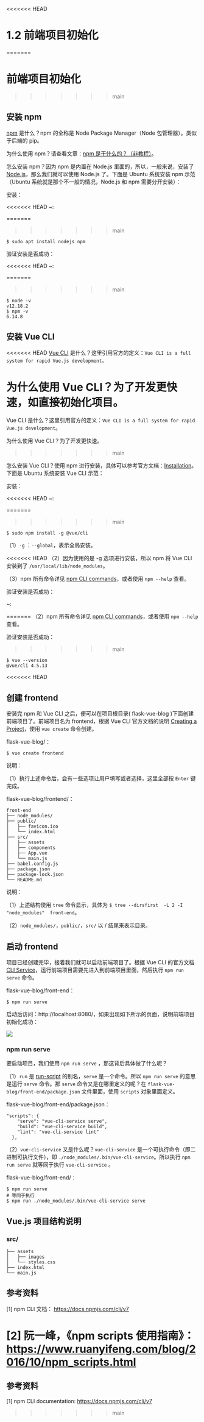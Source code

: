 <<<<<<< HEAD
# 1.2 前端项目初始化
=======
# 前端项目初始化
>>>>>>> main

## 安装 npm

[npm](https://www.npmjs.com/) 是什么？npm 的全称是 Node Package Manager（Node 包管理器）。类似于后端的 pip。

为什么使用 npm？请查看文章：[npm 是干什么的？（非教程）](https://zhuanlan.zhihu.com/p/24357770)。

怎么安装 npm？因为 npm 是内置在 Node.js 里面的，所以，一般来说，安装了  [Node.js](https://nodejs.org/en/download/)，那么我们就可以使用 Node.js 了。下面是 Ubuntu 系统安装 npm 示范（Ubuntu 系统就是那个不一般的情况，Node.js 和 npm 需要分开安装）：

安装：

<<<<<<< HEAD
~:

=======
>>>>>>> main
```
$ sudo apt install nodejs npm
```

验证安装是否成功：

<<<<<<< HEAD
~:

=======
>>>>>>> main
```
$ node -v
v12.18.2
$ npm -v
6.14.8
```

## 安装 Vue CLI

<<<<<<< HEAD
[Vue CLI](https://cli.vuejs.org/guide/) 是什么？这里引用官方的定义：`Vue CLI is a full system for rapid Vue.js development`。

为什么使用 Vue CLI？为了开发更快速，如直接初始化项目。
=======
Vue CLI 是什么？这里引用官方的定义：`Vue CLI is a full system for rapid Vue.js development`。

为什么使用 Vue CLI？为了开发更快速。
>>>>>>> main

怎么安装 Vue CLI？使用 npm 进行安装，具体可以参考官方文档：[Installation](https://cli.vuejs.org/guide/installation.html)。下面是 Ubuntu 系统安装 Vue CLI 示范：

安装：

<<<<<<< HEAD
~:

=======
>>>>>>> main
```
$ sudo npm install -g @vue/cli
```

（1）`-g` ：`--global`，表示全局安装。

<<<<<<< HEAD
（2）因为使用的是 -g 选项进行安装，所以 npm 将 Vue CLI 安装到了 `/usr/local/lib/node_modules`。

（3）npm 所有命令详见 [npm CLI commands](https://docs.npmjs.com/cli/v7/commands)，或者使用 `npm --help` 查看。

验证安装是否成功：

~:

=======
（2）npm 所有命令详见 [npm CLI commands](https://docs.npmjs.com/cli/v7/commands)，或者使用 `npm --help` 查看。

验证安装是否成功：

>>>>>>> main
```
$ vue --version
@vue/cli 4.5.13
```

<<<<<<< HEAD
## 创建 frontend

安装完 npm 和 Vue CLI 之后，便可以在项目根目录( flask-vue-blog )下面创建前端项目了。前端项目名为 frontend，根据 Vue CLI 官方文档的说明 [Creating a Project](https://cli.vuejs.org/guide/creating-a-project.html#vue-create)，使用 `vue create` 命令创建。

flask-vue-blog/：

```
$ vue create frontend
```

说明：

（1）执行上述命令后，会有一些选项让用户填写或者选择，这里全部按 `Enter` 键完成。

flask-vue-blog/frontend/：

```
front-end
├── node_modules/
├── public/
│   ├── favicon.ico
│   └── index.html
├── src/
│   ├── assets
│   ├── components
│   ├── App.vue
│   └── main.js
├── babel.config.js
├── package.json
├── package-lock.json
└── README.md
```

说明：

（1）上述结构使用 `tree` 命令显示，具体为 `$ tree --dirsfirst  -L 2 -I "node_modules"  front-end`。

（2）`node_modules/`，`public/`，`src/` 以 /  结尾来表示目录。

## 启动 frontend

项目已经创建完毕，接着我们就可以启动前端项目了。根据 Vue CLI 的官方文档  [CLI Service](https://cli.vuejs.org/guide/cli-service.html#using-the-binary)，运行前端项目需要先进入到前端项目里面，然后执行 `npm run serve` 命令。

flask-vue-blog/front-end：

```
$ npm run serve
```

启动后访问：http://localhost:8080/，如果出现如下所示的页面，说明前端项目初始化成功：

![](../images/01_VUE启动首页.png)



### npm run serve

要启动项目，我们使用 `npm run serve` ，那这背后具体做了什么呢？

（1）`run` 是 [run-script](https://docs.npmjs.com/cli/v7/commands/npm-run-script) 的别名，`serve` 是一个命令。所以  `npm run serve`  的意思是运行 `serve` 命令。那 `serve` 命令又是在哪里定义的呢？在 `flask-vue-blog/front-end/package.json` 文件里面，使用 `scripts` 对象里面定义。

flask-vue-blog/front-end/package.json：

```
"scripts": {
    "serve": "vue-cli-service serve",
    "build": "vue-cli-service build",
    "lint": "vue-cli-service lint"
  },
```

（2）`vue-cli-service` 又是什么呢？`vue-cli-service` 是一个可执行命令（即二进制可执行文件），即 `./node_modules/.bin/vue-cli-service`。所以执行 `npm run serve`  就等同于执行 `vue-cli-service` 。

flask-vue-blog/front-end/：

```
$ npm run serve
# 等同于执行
$ npm run ./node_modules/.bin/vue-cli-service serve
```

## Vue.js 项目结构说明

### src/

```
├── assets
│   ├── images
│   └── styles.css
├── index.html
└── main.js
```

## 参考资料

[1] npm CLI 文档： https://docs.npmjs.com/cli/v7

[2] 阮一峰，《npm scripts 使用指南》：https://www.ruanyifeng.com/blog/2016/10/npm_scripts.html
=======
## 参考资料

[1] npm CLI documentation: https://docs.npmjs.com/cli/v7
>>>>>>> main

